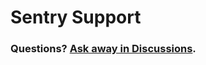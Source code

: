 # Sentry Support

### Questions? [Ask away in Discussions](https://github.com/getsentry/support/discussions).
